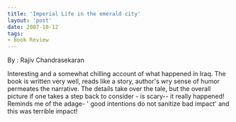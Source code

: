 ```yaml
---
title: 'Imperial Life in the emerald city'
layout: 'post'
date: 2007-10-12
tags: 
- Book Review
---
```

By : Rajiv Chandrasekaran
<!--more-->

Interesting and a somewhat chilling account of what happened in Iraq. The book is written very well, reads like a story, author's wry sense of humor permeates the narrative. The details take over the tale, but the overall picture if one takes a step back to consider - is scary-- it really happened!<br>
Reminds me of the adage- ' good intentions do not sanitize bad impact' and this was terrible impact!
